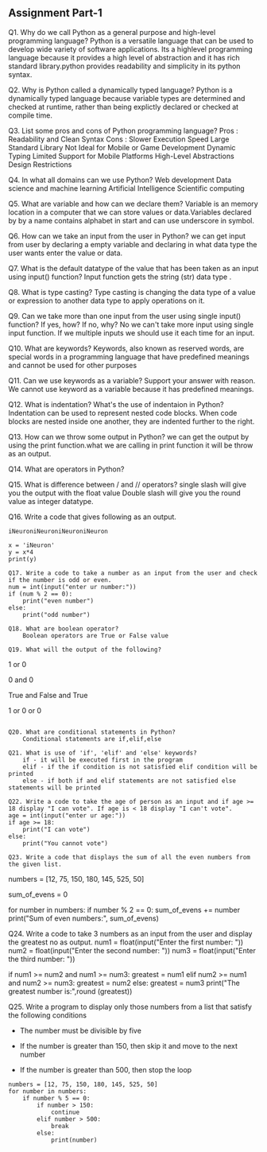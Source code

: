 ## Assignment Part-1
Q1. Why do we call Python as a general purpose and high-level programming language?
    Python is a versatile language that can be used to develop wide variety of software applications. Its a highlevel programming language because it provides a high level of abstraction and it has rich standard library.python provides readability and simplicity in its python syntax.

Q2. Why is Python called a dynamically typed language?
    Python is a dynamically typed language because variable types are determined and checked at runtime, rather than being explictly declared or checked at compile time.

Q3. List some pros and cons of Python programming language?
    Pros : Readability and Clean Syntax           Cons : Slower Execution Speed
           Large Standard Library                        Not Ideal for Mobile or Game Development
           Dynamic Typing                                Limited Support for Mobile Platforms
           High-Level Abstractions                       Design Restrictions

Q4. In what all domains can we use Python?
    Web development
    Data science and machine learning
    Artificial Intelligence
    Scientific computing

Q5. What are variable and how can we declare them?
        Variable is an memory location in a computer that we can store values or data.Variables declared by by a name contains alphabet in start and can use underscore in symbol.

Q6. How can we take an input from the user in Python?
    we can get input from user by declaring a empty variable and declaring in what data type the user wants enter the value or data.

Q7. What is the default datatype of the value that has been taken as an input using input() function?
    Input function gets the string (str) data type .

Q8. What is type casting?
    Type casting is changing the data type of a value or expression to another data type to apply operations on it.

Q9. Can we take more than one input from the user using single input() function? If yes, how? If no, why?
    No we can't take more input using single input function. If we multiple inputs we should use it each time for an input.

Q10. What are keywords?
    Keywords, also known as reserved words, are special words in a programming language that have predefined meanings and cannot be used for other purposes

Q11. Can we use keywords as a variable? Support your answer with reason.
    We cannot use keyword as a variable because it has predefined meanings.

Q12. What is indentation? What's the use of indentaion in Python?
    Indentation can be used to represent nested code blocks. When code blocks are nested inside one another, they are indented further to the right.

Q13. How can we throw some output in Python?
    we can get the output by using the print function.what we are calling in print function it will be throw as an output.

Q14. What are operators in Python?

Q15. What is difference between / and // operators?
    single slash will give you the output with the float value
    Double slash will give you the round value as integer datatype.

Q16. Write a code that gives following as an output.
```
iNeuroniNeuroniNeuroniNeuron

x = 'iNeuron'
y = x*4
print(y)

Q17. Write a code to take a number as an input from the user and check if the number is odd or even.
num = int(input("enter ur number:"))
if (num % 2 == 0):
    print("even number")
else:
    print("odd number")

Q18. What are boolean operator?
    Boolean operators are True or False value

Q19. What will the output of the following?
```
1 or 0

0 and 0

True and False and True

1 or 0 or 0
```

Q20. What are conditional statements in Python?
    Conditional statements are if,elif,else 

Q21. What is use of 'if', 'elif' and 'else' keywords?
    if - it will be executed first in the program
    elif - if the if condition is not satisfied elif condition will be printed
    else - if both if and elif statements are not satisfied else statements will be printed

Q22. Write a code to take the age of person as an input and if age >= 18 display "I can vote". If age is < 18 display "I can't vote".
age = int(input("enter ur age:"))
if age >= 18:
    print("I can vote")
else:
    print("You cannot vote")

Q23. Write a code that displays the sum of all the even numbers from the given list.
```
numbers = [12, 75, 150, 180, 145, 525, 50]

sum_of_evens = 0


for number in numbers:
    if number % 2 == 0:
        sum_of_evens += number
print("Sum of even numbers:", sum_of_evens)


Q24. Write a code to take 3 numbers as an input from the user and display the greatest no as output.
num1 = float(input("Enter the first number: "))
num2 = float(input("Enter the second number: "))
num3 = float(input("Enter the third number: "))

if num1 >= num2 and num1 >= num3:
    greatest = num1
elif num2 >= num1 and num2 >= num3:
    greatest = num2
else:
    greatest = num3
print("The greatest number is:",round (greatest))

Q25. Write a program to display only those numbers from a list that satisfy the following conditions

- The number must be divisible by five

- If the number is greater than 150, then skip it and move to the next number

- If the number is greater than 500, then stop the loop
```
numbers = [12, 75, 150, 180, 145, 525, 50]
for number in numbers:
    if number % 5 == 0:
        if number > 150:
            continue
        elif number > 500:
            break
        else:
            print(number)
